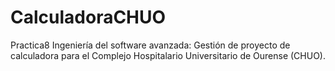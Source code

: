 # CalculadoraCHUO
Practica8 Ingeniería del software avanzada: Gestión de proyecto de calculadora para el Complejo Hospitalario Universitario de Ourense (CHUO).
